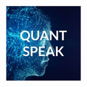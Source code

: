 <a href="https://open.spotify.com/show/6RbJUsaOaboqSBqQUfdQtR">
  <img src="https://github.com/awkerns/awkerns.github.io/blob/main/images/quantspeak.png" width="200" height="200">
</a>
